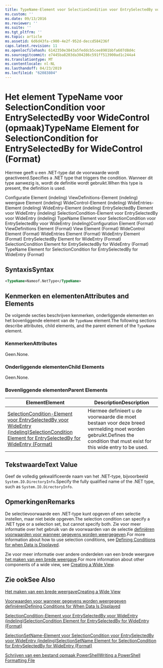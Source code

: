 ```yaml
---
title: TypeName-Element voor SelectionCondition voor EntrySelectedBy voor WideControl (indeling) | Microsoft Docs
ms.custom: ''
ms.date: 09/13/2016
ms.reviewer: ''
ms.suite: ''
ms.tgt_pltfrm: ''
ms.topic: article
ms.assetid: 6d6d43fa-c900-4e2f-952d-deccd584236f
caps.latest.revision: 11
ms.openlocfilehash: 6142350e3843a5feddcb5cee8901bbfa607d8d4c
ms.sourcegitcommit: e7445ba8203da304286c591ff513900ad1c244a4
ms.translationtype: MT
ms.contentlocale: nl-NL
ms.lasthandoff: 04/23/2019
ms.locfileid: "62083804"
---
```

# <a name="typename-element-for-selectioncondition-for-entryselectedby-for-widecontrol-format"></a><span data-ttu-id="d96c8-102">Het element TypeName voor SelectionCondition voor EntrySelectedBy voor WideControl (opmaak)</span><span class="sxs-lookup"><span data-stu-id="d96c8-102">TypeName Element for SelectionCondition for EntrySelectedBy for WideControl (Format)</span></span>

<span data-ttu-id="d96c8-103">Hiermee geeft u een .NET-type dat de voorwaarde wordt geactiveerd.</span><span class="sxs-lookup"><span data-stu-id="d96c8-103">Specifies a .NET type that triggers the condition.</span></span> <span data-ttu-id="d96c8-104">Wanneer dit type aanwezig is, wordt de definitie wordt gebruikt.</span><span class="sxs-lookup"><span data-stu-id="d96c8-104">When this type is present, the definition is used.</span></span>

<span data-ttu-id="d96c8-105">Configuratie Element (indeling) ViewDefinitions-Element (indeling) weergave Element (indeling) WideControl-Element (indeling) WideEntries-Element (indeling) WideEntry-Element (indeling) EntrySelectedBy Element voor WideEntry (indeling) SelectionCondition-Element voor EntrySelectedBy voor WideEntry (indeling) TypeName Element voor SelectionCondition voor EntrySelectedBy voor WideEntry (indeling)</span><span class="sxs-lookup"><span data-stu-id="d96c8-105">Configuration Element (Format) ViewDefinitions Element (Format) View Element (Format) WideControl Element (Format) WideEntries Element (Format) WideEntry Element (Format) EntrySelectedBy Element for WideEntry (Format) SelectionCondition Element for EntrySelectedBy for WideEntry (Format) TypeName Element for SelectionCondition for EntrySelectedBy for WideEntry (Format)</span></span>

## <a name="syntax"></a><span data-ttu-id="d96c8-106">Syntaxis</span><span class="sxs-lookup"><span data-stu-id="d96c8-106">Syntax</span></span>

```xml
<TypeName>Nameof.NetType</TypeName>
```

## <a name="attributes-and-elements"></a><span data-ttu-id="d96c8-107">Kenmerken en elementen</span><span class="sxs-lookup"><span data-stu-id="d96c8-107">Attributes and Elements</span></span>

<span data-ttu-id="d96c8-108">De volgende secties beschrijven kenmerken, onderliggende elementen en het bovenliggende element van de `TypeName` element.</span><span class="sxs-lookup"><span data-stu-id="d96c8-108">The following sections describe attributes, child elements, and the parent element of the `TypeName` element.</span></span>

### <a name="attributes"></a><span data-ttu-id="d96c8-109">Kenmerken</span><span class="sxs-lookup"><span data-stu-id="d96c8-109">Attributes</span></span>

<span data-ttu-id="d96c8-110">Geen.</span><span class="sxs-lookup"><span data-stu-id="d96c8-110">None.</span></span>

### <a name="child-elements"></a><span data-ttu-id="d96c8-111">Onderliggende elementen</span><span class="sxs-lookup"><span data-stu-id="d96c8-111">Child Elements</span></span>

<span data-ttu-id="d96c8-112">Geen.</span><span class="sxs-lookup"><span data-stu-id="d96c8-112">None.</span></span>

### <a name="parent-elements"></a><span data-ttu-id="d96c8-113">Bovenliggende elementen</span><span class="sxs-lookup"><span data-stu-id="d96c8-113">Parent Elements</span></span>

|<span data-ttu-id="d96c8-114">Element</span><span class="sxs-lookup"><span data-stu-id="d96c8-114">Element</span></span>|<span data-ttu-id="d96c8-115">Description</span><span class="sxs-lookup"><span data-stu-id="d96c8-115">Description</span></span>|
|-------------|-----------------|
|[<span data-ttu-id="d96c8-116">SelectionCondition-Element voor EntrySelectedBy voor WideEntry (indeling)</span><span class="sxs-lookup"><span data-stu-id="d96c8-116">SelectionCondition Element for EntrySelectedBy for WideEntry (Format)</span></span>](./selectioncondition-element-for-entryselectedby-for-widecontrol-format.md)|<span data-ttu-id="d96c8-117">Hiermee definieert u de voorwaarde die moet bestaan voor deze breed vermelding moet worden gebruikt.</span><span class="sxs-lookup"><span data-stu-id="d96c8-117">Defines the condition that must exist for this wide entry to be used.</span></span>|

## <a name="text-value"></a><span data-ttu-id="d96c8-118">Tekstwaarde</span><span class="sxs-lookup"><span data-stu-id="d96c8-118">Text Value</span></span>

<span data-ttu-id="d96c8-119">Geef de volledig gekwalificeerde naam van het .NET-type, bijvoorbeeld `System.IO.DirectoryInfo`.</span><span class="sxs-lookup"><span data-stu-id="d96c8-119">Specify the fully qualified name of the .NET type, such as `System.IO.DirectoryInfo`.</span></span>

## <a name="remarks"></a><span data-ttu-id="d96c8-120">Opmerkingen</span><span class="sxs-lookup"><span data-stu-id="d96c8-120">Remarks</span></span>

<span data-ttu-id="d96c8-121">De selectievoorwaarde een .NET-type kunt opgeven of een selectie instellen, maar niet beide opgeven.</span><span class="sxs-lookup"><span data-stu-id="d96c8-121">The selection condition can specify a .NET type or a selection set, but cannot specify both.</span></span> <span data-ttu-id="d96c8-122">Zie voor meer informatie over het gebruik van de voorwaarden van de selectie [definiëren voorwaarden voor wanneer gegevens worden weergegeven](./defining-conditions-for-displaying-data.md).</span><span class="sxs-lookup"><span data-stu-id="d96c8-122">For more information about how to use selection conditions, see [Defining Conditions for when Data is Displayed](./defining-conditions-for-displaying-data.md).</span></span>

<span data-ttu-id="d96c8-123">Zie voor meer informatie over andere onderdelen van een brede weergave [het maken van een brede weergave](./creating-a-wide-view.md).</span><span class="sxs-lookup"><span data-stu-id="d96c8-123">For more information about other components of a wide view, see [Creating a Wide View](./creating-a-wide-view.md).</span></span>

## <a name="see-also"></a><span data-ttu-id="d96c8-124">Zie ook</span><span class="sxs-lookup"><span data-stu-id="d96c8-124">See Also</span></span>

[<span data-ttu-id="d96c8-125">Het maken van een brede weergave</span><span class="sxs-lookup"><span data-stu-id="d96c8-125">Creating a Wide View</span></span>](./creating-a-wide-view.md)

[<span data-ttu-id="d96c8-126">Voorwaarden voor wanneer gegevens worden weergegeven definiëren</span><span class="sxs-lookup"><span data-stu-id="d96c8-126">Defining Conditions for When Data Is Displayed</span></span>](./defining-conditions-for-displaying-data.md)

[<span data-ttu-id="d96c8-127">SelectionCondition-Element voor EntrySelectedBy voor WideEntry (indeling)</span><span class="sxs-lookup"><span data-stu-id="d96c8-127">SelectionCondition Element for EntrySelectedBy for WideEntry (Format)</span></span>](./selectioncondition-element-for-entryselectedby-for-widecontrol-format.md)

[<span data-ttu-id="d96c8-128">SelectionSetName-Element voor SelectionCondition voor EntrySelectedBy voor WideEntry (indeling)</span><span class="sxs-lookup"><span data-stu-id="d96c8-128">SelectionSetName Element for SelectionCondition for EntrySelectedBy for WideEntry (Format)</span></span>](./selectionsetname-element-for-selectioncondition-for-entryselectedby-for-wideentry-format.md)

[<span data-ttu-id="d96c8-129">Schrijven van een bestand opmaak PowerShell</span><span class="sxs-lookup"><span data-stu-id="d96c8-129">Writing a PowerShell Formatting File</span></span>](./writing-a-powershell-formatting-file.md)
